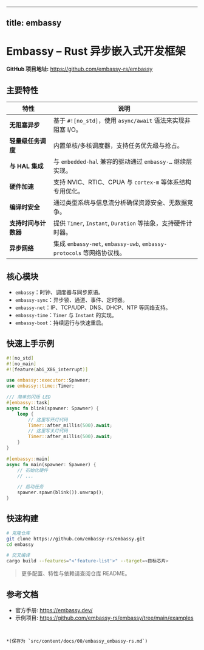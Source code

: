 
---
title: embassy
---


# Embassy – Rust 异步嵌入式开发框架

**GitHub 项目地址:** <https://github.com/embassy-rs/embassy>

## 主要特性

| 特性 | 说明 |
|---|---|
| **无阻塞异步** | 基于 `#![no_std]`，使用 `async/await` 语法来实现非阻塞 I/O。 |
| **轻量级任务调度** | 内置单核/多核调度器，支持任务优先级与抢占。 |
| **与 HAL 集成** | 与 `embedded-hal` 兼容的驱动通过 `embassy-…` 继续层实现。 |
| **硬件加速** | 支持 NVIC、RTIC、CPUA 与 `cortex-m` 等体系结构专用优化。 |
| **编译时安全** | 通过类型系统与信息流分析确保资源安全、无数据竞争。 |
| **支持时间与计数器** | 提供 `Timer`, `Instant`, `Duration` 等抽象，支持硬件计时器。 |
| **异步网络** | 集成 `embassy-net`, `embassy-uwb`, `embassy-protocols` 等网络协议栈。 |

## 核心模块

- `embassy`：时钟、调度器与同步原语。  
- `embassy-sync`：异步锁、通道、事件、定时器。  
- `embassy-net`：IP、TCP/UDP、DNS、DHCP、NTP 等网络支持。  
- `embassy-time`：`Timer` 与 `Instant` 的实现。  
- `embassy-boot`：持续运行与快速重启。  

## 快速上手示例

```rust
#![no_std]
#![no_main]
#![feature(abi_X86_interrupt)]

use embassy::executor::Spawner;
use embassy::time::Timer;

/// 简单的闪烁 LED
#[embassy::task]
async fn blink(spawner: Spawner) {
    loop {
        // 这里写开灯代码
        Timer::after_millis(500).await;
        // 这里写关灯代码
        Timer::after_millis(500).await;
    }
}

#[embassy::main]
async fn main(spawner: Spawner) {
    // 初始化硬件
    // ...

    // 启动任务
    spawner.spawn(blink()).unwrap();
}
```

## 快速构建

```bash
# 克隆仓库
git clone https://github.com/embassy-rs/embassy.git
cd embassy

# 交叉编译
cargo build --features="<'feature-list'>" --target=<目标芯片>
```

> 更多配置、特性与依赖请查阅仓库 README。

## 参考文档

- 官方手册: <https://embassy.dev/>  
- 示例项目: <https://github.com/embassy-rs/embassy/tree/main/examples>  

``` 

```

```

*(保存为 `src/content/docs/00/embassy_embassy-rs.md`)